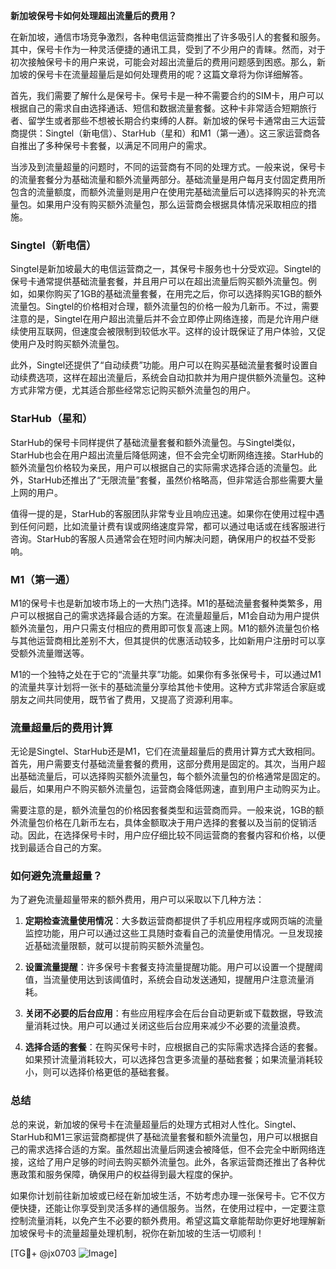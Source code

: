 **新加坡保号卡如何处理超出流量后的费用？**

在新加坡，通信市场竞争激烈，各种电信运营商推出了许多吸引人的套餐和服务。其中，保号卡作为一种灵活便捷的通讯工具，受到了不少用户的青睐。然而，对于初次接触保号卡的用户来说，可能会对超出流量后的费用问题感到困惑。那么，新加坡的保号卡在流量超量后是如何处理费用的呢？这篇文章将为你详细解答。

首先，我们需要了解什么是保号卡。保号卡是一种不需要合约的SIM卡，用户可以根据自己的需求自由选择通话、短信和数据流量套餐。这种卡非常适合短期旅行者、留学生或者那些不想被长期合约束缚的人群。新加坡的保号卡通常由三大运营商提供：Singtel（新电信）、StarHub（星和）和M1（第一通）。这三家运营商各自推出了多种保号卡套餐，以满足不同用户的需求。

当涉及到流量超量的问题时，不同的运营商有不同的处理方式。一般来说，保号卡的流量套餐分为基础流量和额外流量两部分。基础流量是用户每月支付固定费用所包含的流量额度，而额外流量则是用户在使用完基础流量后可以选择购买的补充流量包。如果用户没有购买额外流量包，那么运营商会根据具体情况采取相应的措施。

### Singtel（新电信）

Singtel是新加坡最大的电信运营商之一，其保号卡服务也十分受欢迎。Singtel的保号卡通常提供基础流量套餐，并且用户可以在超出流量后购买额外流量包。例如，如果你购买了1GB的基础流量套餐，在用完之后，你可以选择购买1GB的额外流量包。Singtel的价格相对合理，额外流量包的价格一般为几新币。不过，需要注意的是，Singtel在用户超出流量后并不会立即停止网络连接，而是允许用户继续使用互联网，但速度会被限制到较低水平。这样的设计既保证了用户体验，又促使用户及时购买额外流量包。

此外，Singtel还提供了“自动续费”功能。用户可以在购买基础流量套餐时设置自动续费选项，这样在超出流量后，系统会自动扣款并为用户提供额外流量包。这种方式非常方便，尤其适合那些经常忘记购买额外流量包的用户。

### StarHub（星和）

StarHub的保号卡同样提供了基础流量套餐和额外流量包。与Singtel类似，StarHub也会在用户超出流量后降低网速，但不会完全切断网络连接。StarHub的额外流量包价格较为亲民，用户可以根据自己的实际需求选择合适的流量包。此外，StarHub还推出了“无限流量”套餐，虽然价格略高，但非常适合那些需要大量上网的用户。

值得一提的是，StarHub的客服团队非常专业且响应迅速。如果你在使用过程中遇到任何问题，比如流量计费有误或网络速度异常，都可以通过电话或在线客服进行咨询。StarHub的客服人员通常会在短时间内解决问题，确保用户的权益不受影响。

### M1（第一通）

M1的保号卡也是新加坡市场上的一大热门选择。M1的基础流量套餐种类繁多，用户可以根据自己的需求选择最合适的方案。在流量超量后，M1会自动为用户提供额外流量包，用户只需支付相应的费用即可恢复高速上网。M1的额外流量包价格与其他运营商相比差别不大，但其提供的优惠活动较多，比如新用户注册时可以享受额外流量赠送等。

M1的一个独特之处在于它的“流量共享”功能。如果你有多张保号卡，可以通过M1的流量共享计划将一张卡的基础流量分享给其他卡使用。这种方式非常适合家庭或朋友之间共同使用，既节省了费用，又提高了资源利用率。

### 流量超量后的费用计算

无论是Singtel、StarHub还是M1，它们在流量超量后的费用计算方式大致相同。首先，用户需要支付基础流量套餐的费用，这部分费用是固定的。其次，当用户超出基础流量后，可以选择购买额外流量包，每个额外流量包的价格通常是固定的。最后，如果用户不购买额外流量包，运营商会降低网速，直到用户主动购买为止。

需要注意的是，额外流量包的价格因套餐类型和运营商而异。一般来说，1GB的额外流量包价格在几新币左右，具体金额取决于用户选择的套餐以及当前的促销活动。因此，在选择保号卡时，用户应仔细比较不同运营商的套餐内容和价格，以便找到最适合自己的方案。

### 如何避免流量超量？

为了避免流量超量带来的额外费用，用户可以采取以下几种方法：

1. **定期检查流量使用情况**：大多数运营商都提供了手机应用程序或网页端的流量监控功能，用户可以通过这些工具随时查看自己的流量使用情况。一旦发现接近基础流量限额，就可以提前购买额外流量包。

2. **设置流量提醒**：许多保号卡套餐支持流量提醒功能。用户可以设置一个提醒阈值，当流量使用达到该阈值时，系统会自动发送通知，提醒用户注意流量消耗。

3. **关闭不必要的后台应用**：有些应用程序会在后台自动更新或下载数据，导致流量消耗过快。用户可以通过关闭这些后台应用来减少不必要的流量浪费。

4. **选择合适的套餐**：在购买保号卡时，应根据自己的实际需求选择合适的套餐。如果预计流量消耗较大，可以选择包含更多流量的基础套餐；如果流量消耗较小，则可以选择价格更低的基础套餐。

### 总结

总的来说，新加坡的保号卡在流量超量后的处理方式相对人性化。Singtel、StarHub和M1三家运营商都提供了基础流量套餐和额外流量包，用户可以根据自己的需求选择合适的方案。虽然超出流量后网速会被降低，但不会完全中断网络连接，这给了用户足够的时间去购买额外流量包。此外，各家运营商还推出了各种优惠政策和服务保障，确保用户的权益得到最大程度的保护。

如果你计划前往新加坡或已经在新加坡生活，不妨考虑办理一张保号卡。它不仅方便快捷，还能让你享受到灵活多样的通信服务。当然，在使用过程中，一定要注意控制流量消耗，以免产生不必要的额外费用。希望这篇文章能帮助你更好地理解新加坡保号卡的流量超量处理机制，祝你在新加坡的生活一切顺利！

[TG💪+ @jx0703 ![Image](https://github.com/user-attachments/assets/dbca1d08-cadb-493c-b0ec-ad6f7a83f270)]